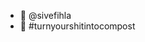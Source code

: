 - 👋 @sivefihla
- 🌱 #turnyourshitintocompost
<!---
sivefihla/sivefihla is a ✨ special ✨ repository because its `README.md` (this file) appears on your GitHub profile.
You can click the Preview link to take a look at your changes.
--->
